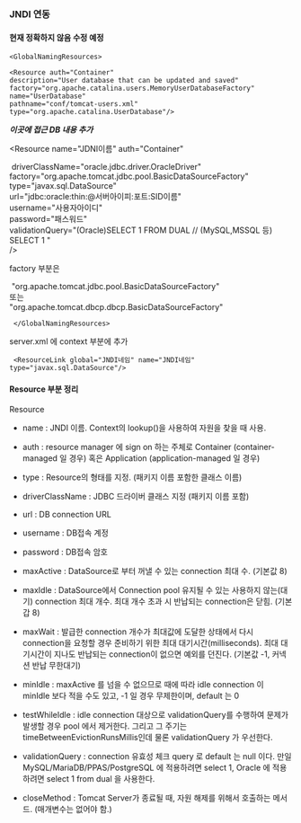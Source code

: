 ### JNDI 연동

#### 현재 정확하지 않음 수정 예정

```
<GlobalNamingResources>

<Resource auth="Container" 
description="User database that can be updated and saved" 
factory="org.apache.catalina.users.MemoryUserDatabaseFactory"
name="UserDatabase" 
pathname="conf/tomcat-users.xml" 
type="org.apache.catalina.UserDatabase"/>
```
***이곳에 접근 DB 내용 추가***

 <Resource name="JDNI이름" auth="Container"

​       driverClassName="oracle.jdbc.driver.OracleDriver"      
​       factory="org.apache.tomcat.jdbc.pool.BasicDataSourceFactory"    
​       type="javax.sql.DataSource"    
​       url="jdbc:oracle:thin:@서버아이피:포트:SID이름"    
​       username="사용자아이디"   
​       password="패스워드"    
​       validationQuery="(Oracle)SELECT 1 FROM DUAL // (MySQL,MSSQL 등) SELECT 1 "    
       />



factory 부분은

​     "org.apache.tomcat.jdbc.pool.BasicDataSourceFactory"        
또는     
​    "org.apache.tomcat.dbcp.dbcp.BasicDataSourceFactory"     


```
 </GlobalNamingResources>
```
server.xml  에 context 부분에  추가
```
 <ResourceLink global="JNDI네임" name="JNDI네임" type="javax.sql.DataSource"/>
 ```
 
 
 
 
 #### Resource 부분 정리
 Resource

- name : JNDI 이름. Context의 lookup()을 사용하여 자원을 찾을 때 사용.

- auth : resource manager 에 sign on 하는 주체로 Container (container-managed 일 경우) 혹은 Application (application-managed 일 경우)

- type : Resource의 형태를 지정. (패키지 이름 포함한 클래스 이름)

- driverClassName : JDBC 드라이버 클래스 지정 (패키지 이름 포함)

- url : DB connection URL

- username : DB접속 계정

- password : DB접속 암호

- maxActive : DataSource로 부터 꺼낼 수 있는 connection 최대 수. (기본값 8)

- maxIdle : DataSource에서 Connection pool 유지될 수 있는 사용하지 않는(대기) connection 최대 개수. 최대 개수 초과 시 반납되는 connection은 닫힘. (기본갑 8)

- maxWait : 발급한 connection 개수가 최대값에 도달한 상태에서 다시 connection을 요청할 경우 준비하기 위한 최대 대기시간(milliseconds). 최대 대기시간이 지나도 반납되는 connection이 없으면 예외를 던진다. (기본값 -1, 커넥션 반납 무한대기)

- minIdle : maxActive 를 넘을 수 없으므로 때에 따라 idle connection 이 minIdle 보다 적을 수도 있고, -1 일 경우 무제한이며, default 는 0

- testWhileIdle : idle connection 대상으로 validationQuery를 수행하여 문제가 발생할 경우 pool 에서 제거한다. 그리고 그 주기는 timeBetweenEvictionRunsMillis인데 물론 validationQuery 가 우선한다.

- validationQuery : connection 유효성 체크 query 로 default 는 null 이다. 만일 MySQL/MariaDB/PPAS/PostgreSQL 에 적용하려면 select 1, Oracle 에 적용하려면 select 1 from dual 을 사용한다.

- closeMethod : Tomcat Server가 종료될 때, 자원 해제를 위해서 호출하는 메서드. (매개변수는 없어야 함.)
 
